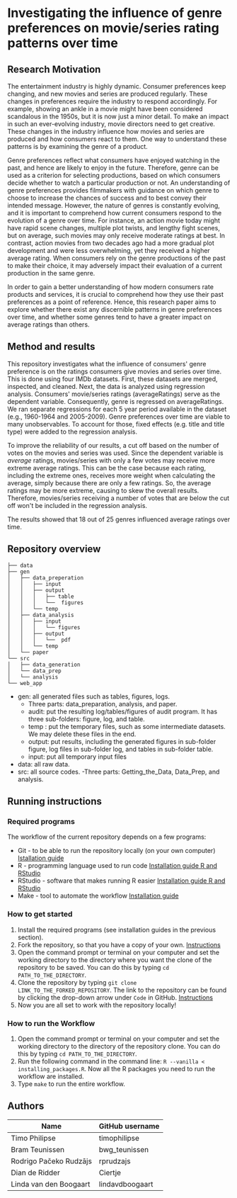 # Investigating the influence of genre preferences on movie/series rating patterns over time

## Research Motivation

The entertainment industry is highly dynamic. Consumer preferences keep changing, and new movies and series are produced regularly. These changes in preferences require the industry to respond accordingly. For
example, showing an ankle in a movie might have been considered scandalous in the 1950s, but it is now just a minor detail. To make an impact in such an ever-evolving industry, movie directors need to get creative. These changes in the industry influence how movies and series are produced and how consumers react to them. One way to understand these patterns is by examining the genre of a product. 

Genre preferences reflect what consumers have enjoyed watching in the past, and hence are likely to enjoy in the future. Therefore, genre can be used as a criterion for selecting productions, based on which consumers decide whether to watch a particular production or not. An understanding of genre preferences provides filmmakers with guidance on which genre to choose to increase the chances of success and to best
convey their intended message. However, the nature of genres is constantly evolving, and it is important to comprehend how current consumers respond to the evolution of a genre over time. For instance, an action movie today might have rapid scene changes, multiple plot twists, and lengthy fight scenes, but on average, such movies may only receive moderate ratings at best. In contrast, action movies from two decades ago had a more gradual plot development and were less overwhelming, yet they received a higher average rating. When consumers rely on the genre productions of the past to make their choice, it may adversely impact their evaluation of a current production in the same genre.

In order to gain a better understanding of how modern consumers rate products and services, it is crucial to comprehend how they use their past preferences as a point of reference. Hence, this research paper aims to explore whether there exist any discernible patterns in genre preferences over time, and whether some genres tend to have a greater impact on average ratings than others.

## Method and results

This repository investigates what the influence of consumers' genre preference is on the ratings consumers give movies and series over time. This is done using four IMDb datasets. First, these datasets are merged, inspected, and cleaned. Next, the data is analyzed  using regression analysis. Consumers' movie/series ratings (averageRatings) serve as the dependent variable. Consequently, genre is regressed on averageRatings. We ran separate regressions for each 5 year period available in the dataset (e.g., 1960-1964 and 2005-2009). Genre preferences over time are viable to many unobservables. To account for those, fixed effects (e.g. title and title type) were added to the regression analysis.

To improve the reliability of our results, a cut off based on the number of votes on the movies and series was used. Since the dependent variable is *average* ratings, movies/series with only a few votes may receive more extreme average ratings. This can be the case because each rating, including the extreme ones, receives more weight when calculating the average, simply because there are only a few ratings. So, the average ratings may be more extreme, causing to skew the overall results. Therefore, movies/series receiving a number of votes that are below the cut off won't be included in the regression analysis. 

The results showed that 18 out of 25 genres influenced average ratings over time. 

## Repository overview

```
├── data
├── gen
│   ├── data_preperation
│   │   ├── input
│   │   ├── output
│   │   │   ├── table
│   │   │   └──  figures
│   │   └── temp
│   ├── data_analysis
│   │   ├── input
│   │   │   └── figures
│   │   ├── output
│   │   │   └──  pdf
│   │   └── temp
│   └── paper
└── src
│   ├── data_generation
│   └── data_prep
│   └── analysis
└── web_app

```
    
* gen: all generated files such as tables, figures, logs.
  - Three parts: data_preparation, analysis, and paper.
  - audit: put the resulting log/tables/figures of audit program. It has three sub-folders: figure, log, and table.
  - temp : put the temporary files, such as some intermediate datasets. We may delete these files in the end.
  - output: put results, including the generated figures in sub-folder figure, log files in sub-folder log, and tables in sub-folder table.
  - input: put all temporary input files
* data: all raw data.
* src: all source codes.
  -Three parts: Getting_the_Data, Data_Prep, and analysis.

## Running instructions
### Required programs

The workflow of the current repository depends on a few programs: 

* Git - to be able to run the repository locally (on your own computer) [Istallation guide](https://tilburgsciencehub.com/topics/automation/version-control/start-git/git/)
* R - programming language used to run code [Installation guide R and RStudio](https://tilburgsciencehub.com/topics/computer-setup/software-installation/rstudio/r/)
* RStudio - software that makes running R easier [Installation guide R and RStudio](https://tilburgsciencehub.com/topics/computer-setup/software-installation/rstudio/r/)
* Make - tool to automate the workflow [Installation guide](https://tilburgsciencehub.com/topics/automation/automation-tools/makefiles/make])

### How to get started

1. Install the required programs (see installation guides in the previous section).
2. Fork the repository, so that you have a copy of your own. [Instructions](https://docs.github.com/en/pull-requests/collaborating-with-pull-requests/working-with-forks/fork-a-repo)
3. Open the command prompt or terminal on your computer and set the working directory to the directory where you want the clone of the repository to be saved. You can do this by typing `cd PATH_TO_THE_DIRECTORY`.
4. Clone the repository by typing `git clone LINK_TO_THE_FORKED_REPOSITORY`. The link to the repository can be found by clicking the drop-down arrow under `Code` in GitHub. [Instructions](https://docs.github.com/en/pull-requests/collaborating-with-pull-requests/working-with-forks/fork-a-repo#cloning-your-forked-repository)
5. Now you are all set to work with the repository locally!

### How to run the Workflow

1. Open the command prompt or terminal on your computer and set the working directory to the directory of the repository clone. You can do this by typing `cd PATH_TO_THE_DIRECTORY`.
2. Run the following command in the command line: `R --vanilla < installing_packages.R`. Now all the R packages you need to run the workflow are installed.
2. Type `make` to run the entire workflow.

## Authors

| Name                    | GitHub username  |
|-------------------------|------------------|
| Timo Philipse           | timophilipse     |
| Bram Teunissen          | bwg_teunissen    |
| Rodrigo Pačeko Rudzājs  | rprudzajs        |
| Dian de Ridder          | Ciertje          |
| Linda van den Boogaart  | lindavdboogaart  |
